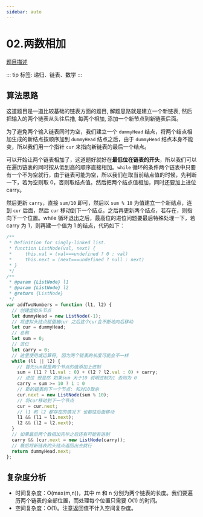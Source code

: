 ```yaml
---
sidebar: auto
---
```


# 02.两数相加
[题目描述](https://leetcode-cn.com/problems/add-two-numbers/)

::: tip
标签: 递归、链表、数学
:::

## 算法思路

这道题目是一道比较基础的链表方面的题目, 解题思路就是建立一个新链表, 然后把输入的两个链表从头往后撸, 每两个相加, 添加一个新节点到新链表后面。

为了避免两个输入链表同时为空，我们建立一个 `dummyHead` 结点，将两个结点相加生成的新结点按顺序加到 `dummyHead` 结点之后，由于 `dummyHead` 结点本身不能变，所以我们用一个指针 `cur` 来指向新链表的最后一个结点。

可以开始让两个链表相加了，这道题好就好在**最低位在链表的开头**，所以我们可以在遍历链表的同时按从低到高的顺序直接相加。`while` 循环的条件两个链表中只要有一个不为空就行，由于链表可能为空，所以我们在取当前结点值的时候，先判断一下，若为空则取 0，否则取结点值。然后把两个结点值相加，同时还要加上进位 carry。

然后更新 `carry`，直接 `sum/10` 即可，然后以 `sum % 10` 为值建立一个新结点，连到 `cur` 后面，然后 `cur` 移动到下一个结点。之后再更新两个结点，若存在，则指向下一个位置。while 循环退出之后，最高位的进位问题要最后特殊处理一下，若 carry 为 1，则再建一个值为 1 的结点，代码如下：

```js
/**
 * Definition for singly-linked list.
 * function ListNode(val, next) {
 *     this.val = (val===undefined ? 0 : val)
 *     this.next = (next===undefined ? null : next)
 * }
 */
/**
 * @param {ListNode} l1
 * @param {ListNode} l2
 * @return {ListNode}
 */
var addTwoNumbers = function (l1, l2) {
  // 创建虚拟头节点
  let dummyHead = new ListNode(-1);
  // 将虚拟头结点赋值被cur 之后这个cur会不断地向后移动 
  let cur = dummyHead;
  // 总和
  let sum = 0;
  // 进位
  let carry = 0;
  // 这里使用或运算符, 因为两个链表的长度可能会不一样 
  while (l1 || l2) {
    // 首先sum就是两个节点的值添加上进制
    sum = (l1 ? l1.val : 0) + (l2 ? l2.val : 0) + carry;
    // 进位 很显然 如果sum 大于10 说明进制为1 否则为 0
    carry = sum >= 10 ? 1 : 0
    // 新的链表的下一个节点: 和对10取余
    cur.next = new ListNode(sum % 10);
    // 将cur移动到下一个节点
    cur = cur.next;
    // l1 和 l2 都存在的情况下 也都往后面移动
    l1 && (l1 = l1.next);
    l2 && (l2 = l2.next);
  }
  // 如果最后两个数相加完毕之后还有可能有进制
  carry && (cur.next = new ListNode(carry));
  // 最后将新链表的头结点返回出去就行
  return dummyHead.next;
}; 
```

## 复杂度分析

- 时间复杂度：O(max(m,n))，其中 m 和 n 分别为两个链表的长度。我们要遍历两个链表的全部位置，而处理每个位置只需要 O(1) 的时间。
- 空间复杂度：O(1)。注意返回值不计入空间复杂度。
